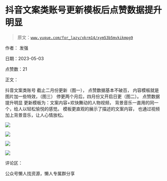 # 抖音文案类账号更新模板后点赞数据提升明显

> 原文：[`www.yuque.com/for_lazy/xkrm14/xym53b5mvkikmpg9`](https://www.yuque.com/for_lazy/xkrm14/xym53b5mvkikmpg9)

作者： 发强

日期：2023-05-03

点赞数：21

正文：

抖音文案类账号 截止二月份更新（图一）， 点赞数据基本不破百， 内容模板就是图片加一些特效，（图三） 停更两个月后，四月份又开启日更（图二）。 点赞数据提升明显 更新模板为：文案内容+欢快舞动的人物视频， 背景音乐一直用的同一个，给人以轻松愉悦的感觉。 模板更直观的展示了描述的文案内容， 也通过视频加上背景音乐，让人心情放松。

![](img/b57e5f3c3fe0731b18f5c3d80dc3290a.png)

![](img/aa232e6e83f476cce63009ae78c19fd7.png)

![](img/9aa35c6401f25cad7594a6409778d5d2.png)

![](img/55ea9eae25fe386e2bf3193be2b61f90.png)

评论区：

公众号懒人找资源，懒人专属群分享

